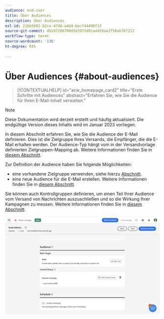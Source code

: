 ```yaml
---
audience: end-user
title: Über Audiences
description: Über Audiences
exl-id: 21bb5082-82ce-47d6-a4d4-becf44490f13
source-git-commit: db197206700d3d3973d9cad459aa2f56ab76f213
workflow-type: tm+mt
source-wordcount: '136'
ht-degree: 65%

---
```


# Über Audiences {#about-audiences}

>[!CONTEXTUALHELP]
>id="acw_homepage_card2"
>title="Erste Schritte mit Audiences"
>abstract="Erfahren Sie, wie Sie die Audience für Ihren E-Mail-Inhalt verwalten."

>[!NOTE]
>
>Diese Dokumentation wird derzeit erstellt und häufig aktualisiert. Die endgültige Version dieses Inhalts wird im Januar 2023 vorliegen.

<!--
Audience only created for the delivery, not available later-->


<!--
Three ways:
* existing audience

Campaign or AEP Audiences

* create new on the fly

query like AEP segment builder (same component with campaign data)

* import from file

show use case with a new audience creation (or import from file?)

control groups like acc: exract, random, based on attribute
-->

In diesem Abschnitt erfahren Sie, wie Sie die Audience der E-Mail definieren. Dies ist die Zielgruppe Ihres Versands, die Empfänger, die die E-Mail erhalten werden. Der Audience-Typ hängt vom in der Versandvorlage definierten Zielgruppen-Mapping ab. Weitere Informationen finden Sie in [diesem Abschnitt](../email/create-email.md).

Zur Definition der Audience haben Sie folgende Möglichkeiten:

* eine vorhandene Zielgruppe verwenden, siehe hierzu [Abschnitt](add-audience.md).
* eine neue Audience für die E-Mail erstellen. Weitere Informationen finden Sie in [diesem Abschnitt](segment-builder.md).

Sie können auch Kontrollgruppen definieren, um einen Teil Ihrer Audience vom Versand von Nachrichten auszuschließen und so die Wirkung Ihrer Kampagnen zu messen. Weitere Informationen finden Sie in [diesem Abschnitt](control-group.md).

![](assets/about-audience.png)
